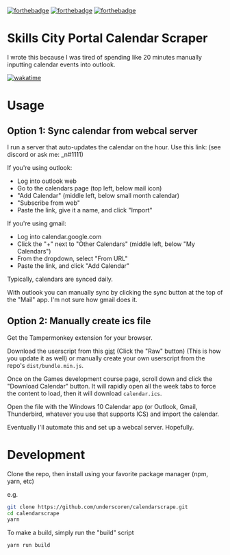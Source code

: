 [![forthebadge](https://forthebadge.com/images/badges/60-percent-of-the-time-works-every-time.svg)](https://forthebadge.com) [![forthebadge](https://forthebadge.com/images/badges/made-with-javascript.svg)](https://forthebadge.com) [![forthebadge](https://forthebadge.com/images/badges/built-with-love.svg)](https://forthebadge.com)

# Skills City Portal Calendar Scraper

I wrote this because I was tired of spending like 20 minutes manually inputting calendar events into outlook.

[![wakatime](https://wakatime.com/badge/user/11612492-942b-4434-89a1-5e31d943fa36/project/6128f755-2ddd-4ef4-b1ce-188971ead674.svg?style=for-the-badge)](https://wakatime.com/badge/user/11612492-942b-4434-89a1-5e31d943fa36/project/6128f755-2ddd-4ef4-b1ce-188971ead674.svg)

# Usage

## Option 1: Sync calendar from webcal server

I run a server that auto-updates the calendar on the hour. Use this link: (see discord or ask me: _n#1111)

If you're using outlook:
 - Log into outlook web
 - Go to the calendars page (top left, below mail icon)
 - "Add Calendar" (middle left, below small month calendar)
 - "Subscribe from web"
 - Paste the link, give it a name, and click "Import"

If you're using gmail:
 - Log into calendar.google.com
 - Click the "+" next to "Other Calendars" (middle left, below "My Calendars")
 - From the dropdown, select "From URL"
 - Paste the link, and click "Add Calendar"

Typically, calendars are synced daily.

With outlook you can manually sync by clicking the sync button at the top of the "Mail" app. I'm not sure how gmail does it.

## Option 2: Manually create ics file

Get the Tampermonkey extension for your browser.

Download the userscript from this [gist](https://gist.github.com/underscoren/a1e4d0a4807224a840219b6d1cd2e74b) (Click the "Raw" button) (This is how you update it as well) or manually create your own userscript from the repo's `dist/bundle.min.js`.

Once on the Games development course page, scroll down and click the "Download Calendar" button. It will rapidly open all the week tabs to force the content to load, then it will download `calendar.ics`. 

Open the file with the Windows 10 Calendar app (or Outlook, Gmail, Thunderbird, whatever you use that supports ICS) and import the calendar.

Eventually I'll automate this and set up a webcal server. Hopefully.

# Development

Clone the repo, then install using your favorite package manager (npm, yarn, etc)

e.g.
```bash
git clone https://github.com/underscoren/calendarscrape.git
cd calendarscrape
yarn
```

To make a build, simply run the "build" script

```bash
yarn run build
```